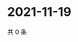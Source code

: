 # 2021-11-19

共 0 条

<!-- BEGIN WEIBO -->
<!-- 最后更新时间 Fri Nov 19 2021 04:10:09 GMT+0800 (China Standard Time) -->

<!-- END WEIBO -->
